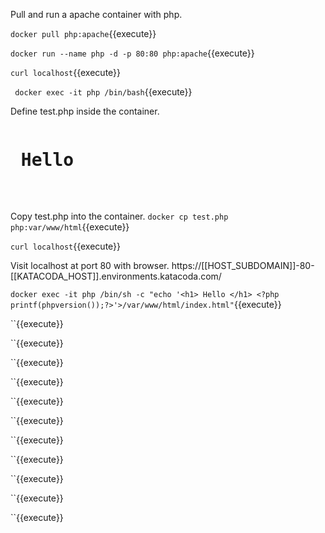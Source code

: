 
Pull and run a apache container with php.

`docker pull php:apache`{{execute}}

`docker run --name php -d -p 80:80 php:apache`{{execute}}



`curl localhost`{{execute}}

` docker exec -it php /bin/bash`{{execute}}

Define test.php inside the container.
<pre class="file" data-filename="test.php" data-target="replace">
<h1> Hello </h1> 
<?php 
	printf(phpversion());
?>
</pre>


Copy test.php into the container.
`docker cp test.php php:var/www/html`{{execute}}



`curl localhost`{{execute}}

Visit localhost at port 80 with browser.
https://[[HOST_SUBDOMAIN]]-80-[[KATACODA_HOST]].environments.katacoda.com/


`docker exec -it php /bin/sh -c "echo '<h1> Hello </h1> <?php printf(phpversion());?>'>/var/www/html/index.html"`{{execute}}

``{{execute}}

``{{execute}}

``{{execute}}


``{{execute}}

``{{execute}}

``{{execute}}

``{{execute}}

``{{execute}}

``{{execute}}

``{{execute}}

``{{execute}}


